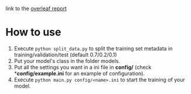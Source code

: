 link to the [overleaf report](https://v2.overleaf.com/7217951162xycmpqhgrpnt)

# How to use

1. Execute `python split_data.py` to split the training set metadata in 
   training/validation/test (default 0.7/0.2/0.1)
1. Put your model's class in the folder models.
1. Put all the settings you want in a ini file in **config/**
   (check ***config/example.ini** for an example of configuration).
1. Execute `python main.py config/<name>.ini` to start the training of your model.

